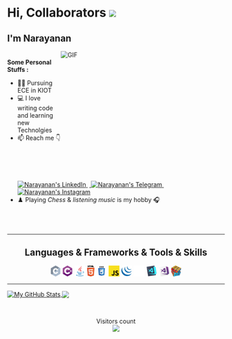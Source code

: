 # Hi, Collaborators <img src="https://media.giphy.com/media/hvRJCLFzcasrR4ia7z/giphy.gif" width="30px">
## I'm Narayanan
<img align="right" alt="GIF" src="https://github.com/abhisheknaiidu/abhisheknaiidu/blob/master/code.gif?raw=true" width="380" height="300" /><br>
**Some Personal Stuffs :**
- :man_student: Pursuing ECE in KIOT 
- :computer: I love writing code and learning new Technolgies 
- 📫 Reach me :point_down: <br><br>
&emsp;<a href="https://www.linkedin.com/in/narayananadaikalavan">
  <img alt="Narayanan's LinkedIn" width=30px  src="https://raw.githubusercontent.com/peterthehan/peterthehan/master/assets/linkedin.svg" />
</a>&nbsp;<a href="https://t.me/Narayanan_A">
  <img alt="Narayanan's Telegram" width=31px  src="https://user-images.githubusercontent.com/68996749/104467391-48f34280-55dc-11eb-818c-ef803fdcb43f.png" />
</a>&nbsp;<a href="https://www.instagram.com/nar_the_phoenix/">
  <img alt="Narayanan's Instagram" width=30px  src="https://user-images.githubusercontent.com/68996749/104475731-72649c00-55e5-11eb-9ea5-20ad1d6121bf.png" />
</a><br>
- :chess_pawn: Playing _Chess_ & _listening music_ is my hobby :headphones: 
<br><br><br><br>
<hr>
<h2 align="center">Languages & Frameworks & Tools & Skills</h2>
<p align="center">
  <code><img title="C" height="25" src="https://github.com/narayanan-web/narayanan-web/blob/main/Images/c.svg"></code>
  <code><img title="C#" height="25" src="https://github.com/narayanan-web/narayanan-web/blob/main/Images/cSharp.svg"></code>
  <code><img title="Java" height="25" src="https://github.com/narayanan-web/narayanan-web/blob/main/Images/java-original.svg"></code>
  <code><img title="HTML5" height="25" src="https://github.com/narayanan-web/narayanan-web/blob/main/Images/html5.svg"></code>
  <code><img title="CSS" height="25" src="https://github.com/narayanan-web/narayanan-web/blob/main/Images/css.svg"></code>
  <code><img title="Javascript" height="25" src="https://github.com/narayanan-web/narayanan-web/blob/main/Images/javascript.svg"></code>
  <code><img title="JQuery" height="25" src="https://github.com/narayanan-web/narayanan-web/blob/main/Images/jquery-original.svg"></code>
  <code><img title="GitHub" height="25" src="https://github.com/narayanan-web/narayanan-web/blob/main/Images/GitHub-Mark-Light-64px.png"></code>
  <code><img title="Visual Studio Code" height="25" src="https://github.com/narayanan-web/narayanan-web/blob/main/Images/vscode.png"></code>
  <code><img title="Microsoft Visual Studio" height="25" src="https://github.com/narayanan-web/narayanan-web/blob/main/Images/visualstudio.png"></code> 
  <code><img title="Problem Solving" height="25" src="https://github.com/narayanan-web/narayanan-web/blob/main/Images/problemSolving.png"></code>
</p>
<hr>
<p>
  <a href="https://github.com/narayanan-web?tab=repositories">
    <img align="center" src="https://github-readme-stats.vercel.app/api?username=narayanan-web&count_private=true&show_icons=true&line_height=25&theme=tokyonight&include_all_commits=true" alt="My GitHub Stats"/>
  </a>
   <a href="https://github.com/narayanan-web"><img align="center" src="https://github-readme-stats.vercel.app/api/top-langs/?username=narayanan-web&count_private=true&langs_count=10&layout=compact&theme=tokyonight&"/></a>
</p><br>
  <p align="center"> 
  Visitors count<br>
  <img src="https://profile-counter.glitch.me/narayanan-web/count.svg" />
</p>
